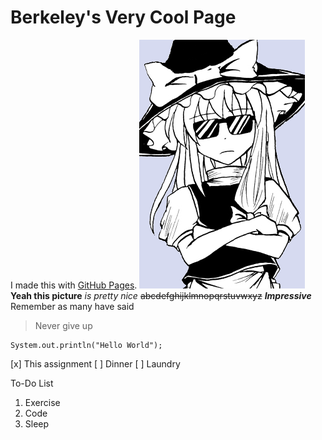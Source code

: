# Berkeley's Very Cool Page
I made this with [GitHub Pages](https://pages.github.com/).
![Cool Picture](/images/cool.png)
**Yeah this picture** *is pretty nice* ~~abcdefghijklmnopqrstuvwxyz~~
***Impressive***
Remember as many have said 
> Never give up
```
System.out.println("Hello World");
```
 [x] This assignment
 [ ] Dinner
 [ ] Laundry

To-Do List
1. Exercise
2. Code
3. Sleep
   